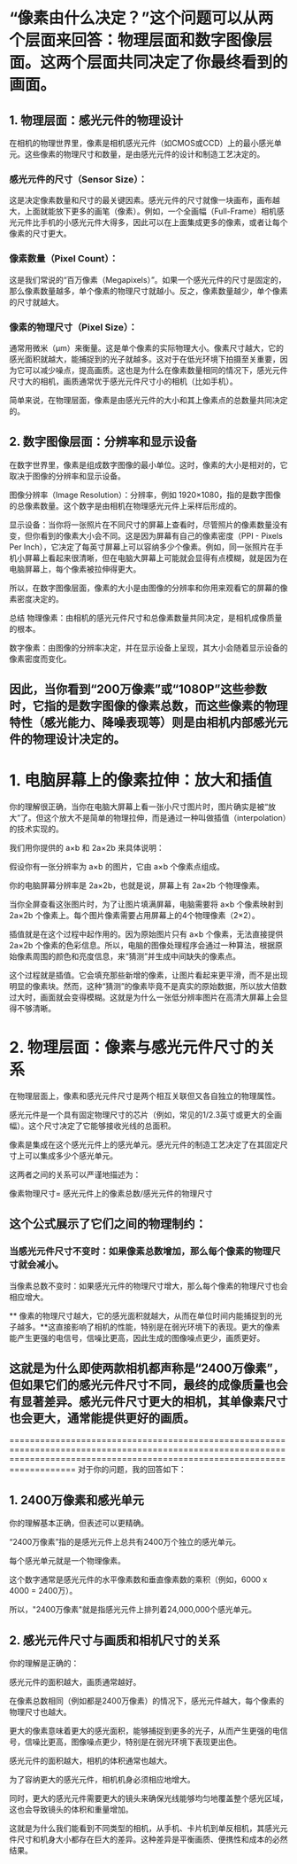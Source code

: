 # “像素由什么决定？”这个问题可以从两个层面来回答：物理层面和数字图像层面。这两个层面共同决定了你最终看到的画面。

## 1. 物理层面：感光元件的物理设计
在相机的物理世界里，像素是相机感光元件（如CMOS或CCD）上的最小感光单元。这些像素的物理尺寸和数量，是由感光元件的设计和制造工艺决定的。

### 感光元件的尺寸（Sensor Size）：
这是决定像素数量和尺寸的最关键因素。感光元件的尺寸就像一块画布，画布越大，上面就能放下更多的画笔（像素）。例如，一个全画幅（Full-Frame）相机感光元件比手机的小感光元件大得多，因此可以在上面集成更多的像素，或者让每个像素的尺寸更大。

### 像素数量（Pixel Count）：
这是我们常说的“百万像素（Megapixels）”。如果一个感光元件的尺寸是固定的，那么像素数量越多，单个像素的物理尺寸就越小。反之，像素数量越少，单个像素的尺寸就越大。

### 像素的物理尺寸（Pixel Size）：
通常用微米（μm）来衡量。这是单个像素的实际物理大小。像素尺寸越大，它的感光面积就越大，能捕捉到的光子就越多。这对于在低光环境下拍摄至关重要，因为它可以减少噪点，提高画质。这也是为什么在像素数量相同的情况下，感光元件尺寸大的相机，画质通常优于感光元件尺寸小的相机（比如手机）。

简单来说，在物理层面，像素是由感光元件的大小和其上像素点的总数量共同决定的。


## 2. 数字图像层面：分辨率和显示设备
在数字世界里，像素是组成数字图像的最小单位。这时，像素的大小是相对的，它取决于图像的分辨率和显示设备。

图像分辨率（Image Resolution）：分辨率，例如 1920×1080，指的是数字图像的总像素数量。这个数字是由相机在物理感光元件上采样后形成的。

显示设备：当你将一张照片在不同尺寸的屏幕上查看时，尽管照片的像素数量没有变，但你看到的像素大小会不同。这是因为屏幕有自己的像素密度（PPI - Pixels Per Inch），它决定了每英寸屏幕上可以容纳多少个像素。例如，同一张照片在手机小屏幕上看起来很清晰，但在电脑大屏幕上可能就会显得有点模糊，就是因为在电脑屏幕上，每个像素被拉伸得更大。

所以，在数字图像层面，像素的大小是由图像的分辨率和你用来观看它的屏幕的像素密度决定的。

总结
物理像素：由相机的感光元件尺寸和总像素数量共同决定，是相机成像质量的根本。

数字像素：由图像的分辨率决定，并在显示设备上呈现，其大小会随着显示设备的像素密度而变化。

因此，当你看到“200万像素”或“1080P”这些参数时，它指的是数字图像的像素总数，而这些像素的物理特性（感光能力、降噪表现等）则是由相机内部感光元件的物理设计决定的。
-----------------------------------------------------------------------------------------------------------------------------------------------------------

# 1. 电脑屏幕上的像素拉伸：放大和插值
你的理解很正确，当你在电脑大屏幕上看一张小尺寸图片时，图片确实是被“放大”了。但这个放大不是简单的物理拉伸，而是通过一种叫做插值（interpolation）的技术实现的。

我们用你提供的 a×b 和 2a×2b 来具体说明：

假设你有一张分辨率为 a×b 的图片，它由 a×b 个像素点组成。

你的电脑屏幕分辨率是 2a×2b，也就是说，屏幕上有 2a×2b 个物理像素。

当你全屏查看这张图片时，为了让图片填满屏幕，电脑需要将 a×b 个像素映射到 2a×2b 个像素上。每个图片像素需要占用屏幕上的4个物理像素（2×2）。

插值就是在这个过程中起作用的。因为原始图片只有 a×b 个像素，无法直接提供 2a×2b 个像素的色彩信息。所以，电脑的图像处理程序会通过一种算法，根据原始像素周围的颜色和亮度信息，来“猜测”并生成中间缺失的像素点。

这个过程就是插值。它会填充那些新增的像素，让图片看起来更平滑，而不是出现明显的像素块。然而，这种“猜测”的像素毕竟不是真实的原始数据，所以放大倍数过大时，画面就会变得模糊。这就是为什么一张低分辨率图片在高清大屏幕上会显得不够清晰。

# 2. 物理层面：像素与感光元件尺寸的关系
在物理层面上，像素和感光元件尺寸是两个相互关联但又各自独立的物理属性。

感光元件是一个具有固定物理尺寸的芯片（例如，常见的1/2.3英寸或更大的全画幅）。这个尺寸决定了它能够接收光线的总面积。

像素是集成在这个感光元件上的感光单元。感光元件的制造工艺决定了在其固定尺寸上可以集成多少个感光单元。

这两者之间的关系可以严谨地描述为：

像素物理尺寸=  感光元件上的像素总数/感光元件的物理尺寸
​
 

## 这个公式展示了它们之间的物理制约：

###  当感光元件尺寸不变时：如果像素总数增加，那么每个像素的物理尺寸就会减小。

当像素总数不变时：如果感光元件的物理尺寸增大，那么每个像素的物理尺寸也会相应增大。

** 像素的物理尺寸越大，它的感光面积就越大，从而在单位时间内能捕捉到的光子越多。**这直接影响了相机的性能，特别是在弱光环境下的表现。更大的像素能产生更强的电信号，信噪比更高，因此生成的图像噪点更少，画质更好。

##  这就是为什么即使两款相机都声称是“2400万像素”，但如果它们的感光元件尺寸不同，最终的成像质量也会有显著差异。感光元件尺寸更大的相机，其单像素尺寸也会更大，通常能提供更好的画质。
===============================================================================================================================================================================
对于你的问题，我的回答如下：

## 1. 2400万像素和感光单元
你的理解基本正确，但表述可以更精确。

“2400万像素”指的是感光元件上总共有2400万个独立的感光单元。

每个感光单元就是一个物理像素。

这个数字通常是感光元件的水平像素数和垂直像素数的乘积（例如，6000 x 4000 = 2400万）。

所以，"2400万像素"就是指感光元件上排列着24,000,000个感光单元。

## 2. 感光元件尺寸与画质和相机尺寸的关系
你的理解是正确的：

感光元件的面积越大，画质通常越好。

在像素总数相同（例如都是2400万像素）的情况下，感光元件越大，每个像素的物理尺寸也越大。

更大的像素意味着更大的感光面积，能够捕捉到更多的光子，从而产生更强的电信号，信噪比更高，图像噪点更少，特别是在弱光环境下表现更出色。

感光元件的面积越大，相机的体积通常也越大。

为了容纳更大的感光元件，相机机身必须相应地增大。

同时，更大的感光元件需要更大的镜头来确保光线能够均匀地覆盖整个感光区域，这也会导致镜头的体积和重量增加。

这就是为什么我们能看到不同类型的相机，从手机、卡片机到单反相机，其感光元件尺寸和机身大小都存在巨大的差异。这种差异是平衡画质、便携性和成本的必然结果。

